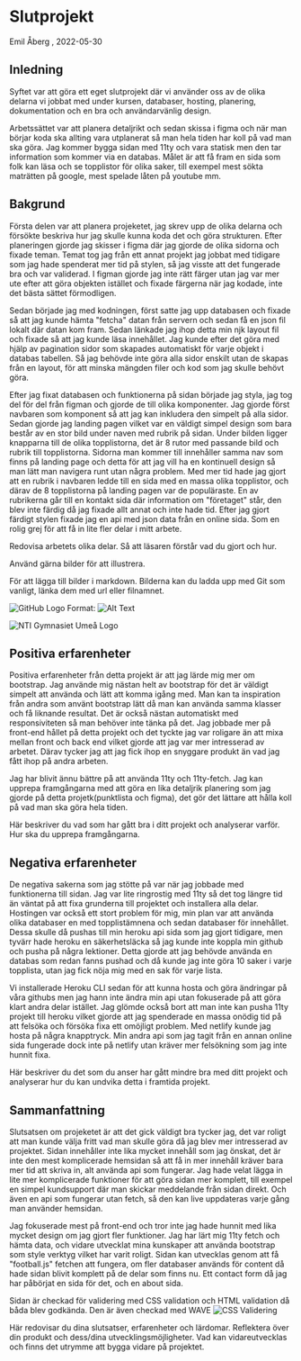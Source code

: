 # Slutprojekt

Emil Åberg , 2022-05-30

## Inledning
Syftet var att göra ett eget slutprojekt där vi använder oss av de olika delarna vi jobbat med under kursen, databaser, hosting, planering, dokumentation och en bra och användarvänlig design.

Arbetssättet var att planera detaljrikt och sedan skissa i figma och när man börjar koda ska allting vara utplanerat så man hela tiden har koll på vad man ska göra. Jag kommer bygga sidan med 11ty och vara statisk men den tar information som kommer via en databas. Målet är att få fram en sida som folk kan läsa och se topplistor för olika saker, till exempel mest sökta maträtten på google, mest spelade låten på youtube mm.

## Bakgrund
Första delen var att planera projeketet, jag skrev upp de olika delarna och försökte beskriva hur jag skulle kunna koda det och göra strukturen. Efter planeringen gjorde jag skisser i figma där jag gjorde de olika sidorna och fixade teman. Temat tog jag från ett annat projekt jag jobbat med tidigare som jag hade spenderat mer tid på stylen, så jag visste att det fungerade bra och var validerad. I figman gjorde jag inte rätt färger utan jag var mer ute efter att göra objekten istället och fixade färgerna när jag kodade, inte det bästa sättet förmodligen. 

Sedan började jag med kodningen, först satte jag upp databasen och fixade så att jag kunde hämta "fetcha" datan från servern och sedan få en json fil lokalt där datan kom fram. Sedan länkade jag ihop detta min njk layout fil och fixade så att jag kunde läsa innehållet. Jag kunde efter det göra med hjälp av pagination sidor som skapades automatiskt för varje objekt i databas tabellen. Så jag behövde inte göra alla sidor enskilt utan de skapas från en layout, för att minska mängden filer och kod som jag skulle behövt göra. 

Efter jag fixat databasen och funktionerna på sidan började jag styla, jag tog del för del från figman och gjorde de till olika komponenter. Jag gjorde först navbaren som komponent så att jag kan inkludera den simpelt på alla sidor. Sedan gjorde jag landing pagen vilket var en väldigt simpel design som bara består av en stor bild under naven med rubrik på sidan. Under bilden ligger knapparna till de olika topplistorna, det är 8 rutor med passande bild och rubrik till topplistorna. Sidorna man kommer till innehåller samma nav som finns på landing page och detta för att jag vill ha en kontinuell design så man lätt man navigera runt utan några problem. Med mer tid hade jag gjort att en rubrik i navbaren ledde till en sida med en massa olika topplistor, och därav de 8 topplistorna på landing pagen var de populäraste.  En av rubrikerna går till en kontakt sida där information om "företaget" står, den blev inte färdig då jag fixade allt annat och inte hade tid. Efter jag gjort färdigt stylen fixade jag en api med json data från en online sida. Som en rolig grej för att få in lite fler delar i mitt arbete.

Redovisa arbetets olika delar. Så att läsaren förstår vad du gjort och hur.

Använd gärna bilder för att illustrera.

För att lägga till bilder i markdown. Bilderna kan du ladda upp med Git som vanligt, länka dem med url eller filnamnet.

![GitHub Logo](/images/logo.png)
Format: ![Alt Text](url)


![NTI Gymnasiet Umeå Logo](https://raw.githubusercontent.com/jensnti/Webbprojekt/master/mallar/nti_logo_white_umea.svg)

## Positiva erfarenheter
Positiva erfarenheter från detta projekt är att jag lärde mig mer om bootstrap. Jag använde mig nästan helt av bootstrap för det är väldigt simpelt att använda och lätt att komma igång med. Man kan ta inspiration från andra som använt bootstrap lätt då man kan använda samma klasser och få liknande resultat. Det är också nästan automatiskt med responsiviteten så man behöver inte tänka på det. Jag jobbade mer på front-end hållet på detta projekt och det tyckte jag var roligare än att mixa mellan front och back end vilket gjorde att jag var mer intresserad av arbetet. Därav tycker jag att jag fick ihop en snyggare produkt än vad jag fått ihop på andra arbeten.

 Jag har blivit ännu bättre på att använda 11ty och 11ty-fetch. Jag kan upprepa framgångarna med att göra en lika detaljrik planering som jag gjorde på detta projetk(punktlista och figma), det gör det lättare att hålla koll på vad man ska göra hela tiden.


Här beskriver du vad som har gått bra i ditt projekt och analyserar varför. Hur ska du upprepa framgångarna.

## Negativa erfarenheter
De negativa sakerna som jag stötte på var när jag jobbade med funktionerna till sidan. Jag var lite ringrostig med 11ty så det tog längre tid än väntat på att fixa grunderna till projektet och installera alla delar. Hostingen var också ett stort problem för mig, min plan var att använda olika databaser en med topplistämnena och sedan databaser för innehållet. Dessa skulle då pushas till min heroku api sida som jag gjort tidigare, men tyvärr hade heroku en säkerhetsläcka så jag kunde inte koppla min github och pusha på några lektioner. Detta gjorde att jag behövde använda en databas som redan fanns pushad och då kunde jag inte göra 10 saker i varje topplista, utan jag fick nöja mig med en sak för varje lista.

 Vi installerade Heroku CLI sedan för att kunna hosta och göra ändringar på våra githubs men jag hann inte ändra min api utan fokuserade på att göra klart andra delar istället. Jag glömde också bort att man inte kan pusha 11ty projekt till heroku vilket gjorde att jag spenderade en massa onödig tid på att felsöka och försöka fixa ett omöjligt problem. Med netlify kunde jag hosta på några knapptryck. Min andra api som jag tagit från en annan online sida fungerade dock inte på netlify utan kräver mer felsökning som jag inte hunnit fixa.

Här beskriver du det som du anser har gått mindre bra med ditt projekt och analyserar hur du kan undvika detta i framtida projekt.

## Sammanfattning
Slutsatsen om projeketet är att det gick väldigt bra tycker jag, det var roligt att man kunde välja fritt vad man skulle göra då jag blev mer intresserad av projektet. Sidan innehåller inte lika mycket innehåll som jag önskat, det är inte den mest komplicerade hemsidan så att få in mer innehåll kräver bara mer tid att skriva in, alt använda api som fungerar. Jag hade velat lägga in lite mer komplicerade funktioner för att göra sidan mer komplett, till exempel en simpel kundsupport där man skickar meddelande från sidan direkt. Och även en api som fungerar utan fetch, så den kan live uppdateras varje gång man använder hemsidan. 

Jag fokuserade mest på front-end och tror inte jag hade hunnit med lika mycket design om jag gjort fler funktioner. Jag har lärt mig 11ty fetch och hämta data, och vidare utvecklat mina kunskaper att använda bootstrap som style verktyg vilket har varit roligt. Sidan kan utvecklas genom att få "football.js" fetchen att fungera, om fler databaser används för content då hade sidan blivit komplett på de delar som finns nu. Ett contact form då jag har påbörjat en sida för det, och en about sida. 

Sidan är checkad för validering med CSS validation och HTML validation då båda blev godkända. Den är även checkad med WAVE
![CSS Validering](http://jigsaw.w3.org/css-validator/images/vcss)


Här redovisar du dina slutsatser, erfarenheter och lärdomar. Reflektera över din produkt och dess/dina utvecklingsmöjligheter.
Vad kan vidareutvecklas och finns det utrymme att bygga vidare på projektet.